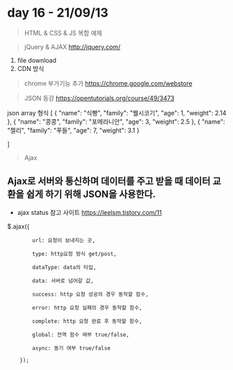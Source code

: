 # day 16 - 21/09/13

> HTML & CSS & JS 복합 예제

  > jQuery & AJAX
  http://jquery.com/

 1) file download
 2) CDN 방식

 > chrome 부가기능 추가
   https://chrome.google.com/webstore

 > JSON 동강
 https://opentutorials.org/course/49/3473

 json array 형식 
 [
	{
		"name": "식빵",
		"family": "웰시코기",
		"age": 1,
		"weight": 2.14
	},
	{
		"name": "콩콩",
		"family": "포메라니안",
		"age": 3,
		"weight": 2.5
	},
	{
		"name": "젤리",
		"family": "푸들",
		"age": 7,
		"weight": 3.1
	}

 ] 
 
> Ajax
## Ajax로 서버와 통신하며 데이터를 주고 받을 때 데이터 교환을 쉽게 하기 위해 JSON을 사용한다.
 
 - ajax status 참고 사이트
  https://leelsm.tistory.com/11

  $.ajax({

            url: 요청이 보내지는 곳,

            type: http요청 방식 get/post,

            dataType: data의 타입,

            data: 서버로 넘어갈 값, 

            success: http 요청 성공의 경우 동작할 함수,

            error: http 요청 실패의 경우 동작할 함수,

            complete: http 요청 완료 후 동작할 함수,

            global: 전역 함수 여부 true/false,

            async: 동기 여부 true/false

        });